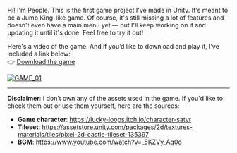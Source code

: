 Hi! I'm People. This is the first game project I've made in Unity. It's meant to be a Jump King-like game. Of course, it's still missing a lot of features and doesn't even have a main menu yet — but I'll keep working on it and updating it until it's done. Feel free to try it out!

Here's a video of the game. And if you’d like to download and play it, I’ve included a link below:  
👉 [Download the game](https://drive.google.com/drive/folders/1ahrjrBtnHSMQ5PiGX0b2HWbusayTdaVS?usp=drive_link)

[![GAME_01](https://img.youtube.com/vi/rGtSPIhGqnQ/0.jpg)](https://www.youtube.com/watch?v=rGtSPIhGqnQ)

---

**Disclaimer**: I don’t own any of the assets used in the game. If you'd like to check them out or use them yourself, here are the sources:

- **Game character**: https://lucky-loops.itch.io/character-satyr  
- **Tileset**: https://assetstore.unity.com/packages/2d/textures-materials/tiles/pixel-2d-castle-tileset-135397  
- **BGM**: https://www.youtube.com/watch?v=_5KZVy_Aq0o